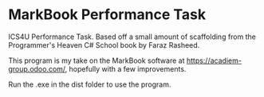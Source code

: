 # MarkBook Performance Task

ICS4U Performance Task. Based off a small amount of scaffolding from the Programmer's Heaven C# School book by Faraz Rasheed.

This program is my take on the MarkBook software at https://acadiem-group.odoo.com/, hopefully with a few improvements.

Run the .exe in the dist folder to use the program.